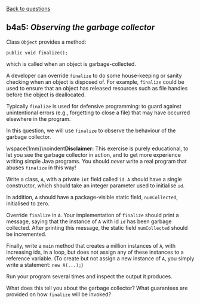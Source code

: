 [Back to questions](../README.md)

## b4a5: *Observing the garbage collector*

Class `Object` provides a method:

```
public void finalize();
```

which is called when an object is garbage-collected.

A developer can override `finalize` to do some house-keeping or sanity checking when an object is disposed of.  For example, `finalize`
could be used to ensure that an object has released resources such as file handles before the object is deallocated.

Typically `finalize` is used for defensive programming: to guard against unintentional errors (e.g., forgetting to close a file)
that may have occurred elsewhere in
the program.

In this question, we will use `finalize` to observe the behaviour of the garbage collector.

\vspace{1mm}\noindent**Disclaimer:** This exercise is purely educational, to let you see the garbage collector in action,
and to get more experience writing simple Java programs.  You should *never* write a real program that abuses `finalize` in this way!

Write a class, `A`, with a private `int` field called `id`.  `A` should have a single constructor, which
should take an integer parameter used to initialise `id`.

In addition, `A` should have a package-visible static field, `numCollected`, initialised to zero.

Override `finalize` in `A`.  Your implementation of `finalize` should print a message, saying that the instance of `A`
with id `id` has been garbage collected.  After printing this message, the static field `numCollected` should be incremented.

Finally, write a `main` method that creates a million instances of `A`, with increasing ids, in a loop, but does not assign any of these instances to a reference variable.  (To create but not assign a new instance of `A`, you simply write a statement: `new A(...);`)

Run your program several times and inspect the output it produces.

What does this tell you about the garbage collector?  What guarantees are provided on how `finalize` will be invoked?

